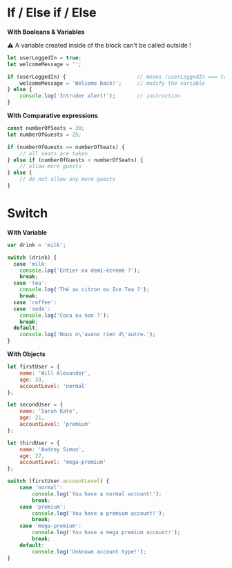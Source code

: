 # If / Else if / Else

**With Booleans & Variables**

:warning: A variable created inside of the block can't be called outside !
```javascript
let userLoggedIn = true;
let welcomeMessage = '';

if (userLoggedIn) {                       // means (userLoggedIn === true)
    welcomeMessage = 'Welcome back!';     // modify the variable
} else {
    console.log('Intruder alert!');       // instruction
}
```
**With Comparative expressions**
```javascript
const numberOfSeats = 30;
let numberOfGuests = 25;

if (numberOfGuests == numberOfSeats) {
    // all seats are taken
} else if (numberOfGuests < numberOfSeats) {
    // allow more guests
} else {
    // do not allow any more guests
}
```

# Switch
**With Variable**
```javascript
var drink = 'milk';

switch (drink) {
  case 'milk:
    console.log('Entier ou demi-écrémé ?');
    break;
  case 'tea':
    console.log('Thé au citron ou Ice Tea ?');
    break;
  case 'coffee':
  case 'soda':
    console.log('Coca ou non ?');
    break;
  default:
    console.log('Nous n\'avons rien d\'autre.');
}
```
**With Objects**
```javascript
let firstUser = {
    name: 'Will Alexander',
    age: 33,
    accountLevel: 'normal'
};

let secondUser = {
    name: 'Sarah Kate',
    age: 21,
    accountLevel: 'premium'
};

let thirdUser = {
    name: 'Audrey Simon',
    age: 27,
    accountLevel: 'mega-premium'
};

switch (firstUser.accountLevel) {
    case 'normal':
        console.log('You have a normal account!');
        break;
    case 'premium':
        console.log('You have a premium account!');
        break;
    case 'mega-premium':
        console.log('You have a mega premium account!');
        break;
    default:
        console.log('Unknown account type!');
}
```
